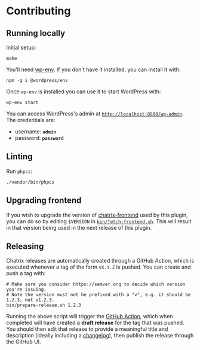 # Contributing

## Running locally
Initial setup:

```shell
make
```

You'll need [wp-env](https://developer.wordpress.org/block-editor/reference-guides/packages/packages-env/). If you don't
have it installed, you can install it with:

```shell
npm -g i @wordpress/env
```

Once `wp-env` is installed you can use it to start WordPress with:

```shell
wp-env start
```

You can access WordPress's admin at [`http://localhost:8888/wp-admin`](http://localhost:8888/wp-admin). The credentials
are:

- username: **`admin`**
- password: **`password`**

## Linting
Run `phpcs`:

```shell
./vendor/bin/phpcs
```

## Upgrading frontend
If you wish to upgrade the version of [chatrix-frontend](https://github.com/Automattic/chatrix-frontend) used by this plugin, you can do so by editing `$VERSION` in [`bin/fetch-frontend.sh`](bin/fetch-frontend.sh). This will result in that version being used in the next release of this plugin.

## Releasing
Chatrix releases are automatically created through a GitHub Action, which is executed whenever a tag of the form `vX.Y.Z` is pushed. You can create and push a tag with:

```shell
# Make sure you consider https://semver.org to decide which version you're issuing.
# Note the version must not be prefixed with a "v", e.g. it should be 1.2.3, not v1.2.3.  
bin/prepare-release.sh 1.2.3
```

Running the above script will trigger the [GitHub Action](https://github.com/Automattic/chatrix/actions), which when completed will have created a **draft release** for the tag that was pushed. You should then edit that release to provide a meaningful title and description (ideally including a [changelog](https://keepachangelog.com/en/1.0.0/)), then publish the release through the GitHub UI.
